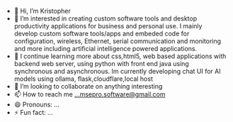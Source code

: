 - 👋 Hi, I’m Kristopher
- 👀 I’m interested in creating custom software tools and desktop productivity applications for business and personal use. I mainly develop custom software tools/apps and embeded code for configuration, wireless, Ethernet, serial communication and monitoring and more including artificial intelligence powered applications.
- 🌱 I continue learning more about css,html5, web based applications with backend web server, using python with front end java using synchronous and asynchronous. Im currently developing chat UI for AI models using ollama, flask,cloudflare,local host
- 💞️ I’m looking to collaborate on anything interesting
- 📫 How to reach me ...msepro.software@gmail.com
- 😄 Pronouns: ...
- ⚡ Fun fact: ...

